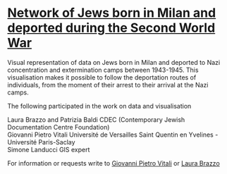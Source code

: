 # <a href="https://digitalkoine.github.io/network_milan_deportees/">Network of Jews born in Milan and deported during the Second World War </a>

Visual representation of data on Jews born in Milan and deported to Nazi concentration and extermination camps between 1943-1945. This visualisation makes it possible to follow the deportation routes of individuals, from the moment of their arrest to their arrival at the Nazi camps. 

The following participated in the work on data and visualisation

Laura Brazzo and Patrizia Baldi CDEC (Contemporary Jewish Documentation Centre Foundation)<br>
Giovanni Pietro Vitali Université de Versailles Saint Quentin en Yvelines - Université Paris-Saclay<br>
Simone Landucci GIS expert<br>

For information or requests write to  <a href="mailto:giovannipietrovitali@gmail.com">Giovanni Pietro Vitali</a> or <a href="mailto:laurabrazzo@cdec.it">Laura Brazzo</a>
